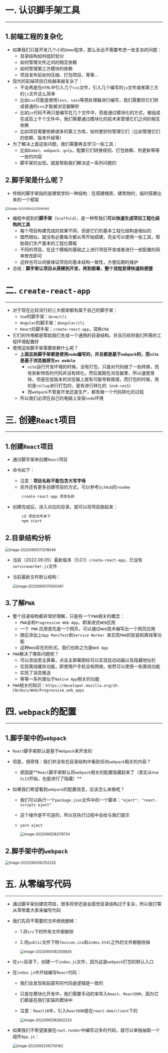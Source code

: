 # 一. 认识脚手架工具

---

## 1.前端工程的复杂化

- 如果我们只是开发几个小的`demo`程序，那么永远不需要考虑一些复杂的问题：
  - 目录结构如何组织划分
  - 如何管理文件之间的相互依赖
  - 如何管理第三方模块的依赖
  - 项目发布前如何压缩、打包项目，等等...
- 现代的前端项目已经越来越复杂了：
  - 不会再是在`HTML`中引入几个`css`文件，引入几个编写的`js`文件或者第三方的`js`文件这么简单
  - 比如`css`可能是使用`less`、`sass`等预处理器进行编写，我们需要将它们转成普通的`css`才能被浏览器解析
  - 比如`js`代码不再只是编写在几个文件中，而是通过模块化的方式，被组成在成百上千个文件中，我们需要通过模块化的技术来管理它们之间的相互依赖
  - 比如项目需要依赖很多的第三方库，如何更好的管理它们（比如管理它们的依赖、版本升级等）
- 为了解决上面这些问题，我们需要再去学习一些工具：
  - 比如`babel、webpack、gulp`，配置它们转换规则、打包依赖、热更新等等一些的内容
  - 脚手架的出现，就是帮助我们解决这一系列问题的

## 2.脚手架是什么呢？

- 传统的脚手架指的是建筑学的一种结构：在搭建楼房、建筑物时，临时搭建出来的一个框架

<img src="assets/image-20220904222949365.png" alt="image-20220904222949365" style="zoom:67%;" />

- 编程中提到的**脚手架**（`Scaffold`），是一种帮我们**可以快速生成项目工程化结构的工具**
  - 每个项目构建完成的效果不同，但是它们的基本工程化结构是相似的
  - 既然相似，就没有必要每次都从零开始搭建，完全可以使用一些工具，帮助我们生产基本的工程化模板
  - 不同的项目，在这个模板的基础之上进行项目开发或者进行一些配置的简单修改即可
  - 这样也可以间接保证项目的基本结构一致性，方便后期的维护
- 总结：**脚手架让项目从搭建到开发，再到部署，整个流程变得快速和便捷**





# 二. `create-react-app`

---

- 对于现在比较流行的三大框架都有属于自己的脚手架：
  - `Vue`的脚手架：`@vue/cli`
  - `Angular`的脚手架：`@angular/cli`
  - `React`的脚手架：`create-react-app`，简称`CRA`
- 它们的作用都是帮助我们生成一个通用的目录结构，并且已经将我们所需的工程环境配置好
- 使用这些脚手架需要依赖什么呢？
  - **上面这些脚手架都是使用`node`编写的，并且都是基于`webpack`的，而`vite`是基于浏览器原生`es module`**
    - `vite`运行开发环境的时候，没有打包，只是对代码做了一些转换，而有些新特性的代码并没有转化，然后就跑在浏览器里，所以速度很快，但是在低版本的浏览器上就有可能导致报错，而打包的时候，用的是`rollup`进行打包的，是有进行转化的（`es6->es5`）
    - 而`webpack`不管是开发还是生产，都有做一个代码转化的过程
  - 所以我们必须在自己的电脑上安装`node`环境





# 三. 创建`React`项目

---

## 1.创建`React`项目

- 通过脚手架来创建`React`项目

- 命令如下：

  - 注意：**项目名称不能包含大写字母**
  - 另外还有更多创建项目的方式，可以参考`GitHub`的`readme`

  ```js
      create-react-app 项目名称	
  ```

- 创建完成后，进入对应的目录，就可以将项目跑起来：

  ```js
      cd 项目文件夹下
      npm start
  ```

## 2.目录结构分析

<img src="assets/image-20220905173318546.png" alt="image-20220905173318546" style="zoom:80%;" />

- 当前（2022.09.05）最新版本（5.0.1）`create-react-app`，已没有`serviceworker.js`文件

- 当前最新文件默认结构：

  <img src="assets/image-20220905174500461.png" alt="image-20220905174500461" style="zoom: 80%;" />	

## 3.了解`PWA`

- 整个目录结构都非常好理解，只是有一个`PWA`相关的概念：
  - `PWA`全称`Progressive Web App`，即渐进式`WEB`应用
  - 一个` PWA` 应用首先是一个网页，可以通过` Web `技术编写出一个网页应用
  - 随后添加上` App Manifest `和`Service Worker `来实现` PWA `的安装和离线等功能
  - 这种`Web`存在的形式，我们也称之为是`Web App`
- `PWA`解决了哪些问题呢？
  - 可以添加至主屏幕，点击主屏幕图标可以实现启动动画以及隐藏地址栏
  - 实现离线缓存功能，即使用户手机没有网络，依然可以使用一些离线功能
  - 实现了消息推送
  - 等等一系列类似于`Native App`相关的功能
- `PWA`相关的知识：`https://developer.mozilla.org/zh-CN/docs/Web/Progressive_web_apps`





# 四. `webpack`的配置

---

## 1.脚手架中的`webpack`

- `React`脚手架默认是基于`Webpack`来开发的

- 但是，很奇怪：我们并没有在目录结构中看到任何`webpack`相关的内容？
  - 原因是**`React`脚手架默认将`webpack`相关的配置隐藏起来了（其实从`Vue CLI3`开始，也是进行了隐藏）**
  
- 如果我们希望看到`webpack`的配置信息，应该怎么来做呢？
  - 我们可以执行一个`package.json`文件中的一个脚本：`"eject": "react-scripts eject"`
  
  - 这个操作是不可逆的，所以在执行过程中会给与我们提示
  
  - `yarn eject`
  
    <img src="assets/image-20220905182119734.png" alt="image-20220905182119734" style="zoom: 80%;" />

## 2.脚手架中的`webpack`

<img src="assets/image-20220905182152325.png" alt="image-20220905182152325" style="zoom:80%;" />





# 五. 从零编写代码

---

- 通过脚手架创建完项目，很多同学还是会感觉目录结构过于复杂，所以我打算从零带着大家来编写代码

- 我们先将不需要的文件统统删掉：
  - 1.将`src`下的所有文件都删除
  
  - 2.将`public`文件下除`favicon.ico`和`index.html`之外的文件都删除掉
  
    <img src="assets/image-20220905182308926.png" alt="image-20220905182308926" style="zoom: 80%;" />	

- 在`src`目录下，创建一个`index.js`文件，因为这是`webpack`打包的默认入口

- 在`index.js`中开始编写`React`代码：
  - 我们会发现和前面写的代码是逻辑是一致的

  - 只是在模块化开发中，我们需要手动的来导入`React`、`ReactDOM`，因为它们都是在我们安装的模块中

  - 注意：`React18`中，引入`ReactDOM`是在`react-dom/client`下的

    <img src="assets/image-20220905182602233.png" alt="image-20220905182602233" style="zoom: 80%;" />	

- 如果我们不希望直接在` root.render `中编写过多的代码，就可以单独抽取一个组件`App.js`：

  <img src="assets/image-20220922145750162.png" alt="image-20220922145750162" style="zoom:80%;" />	









